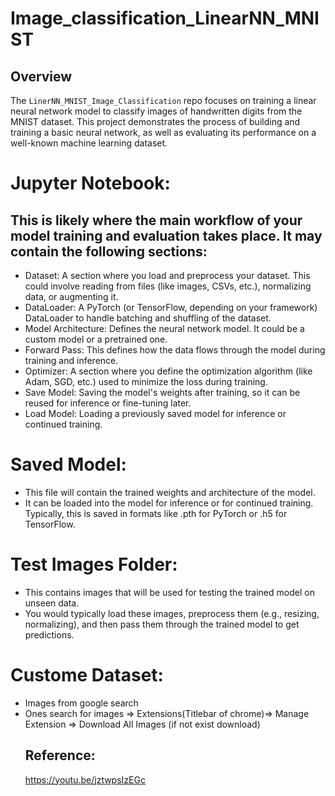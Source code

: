 # Image_classification_LinearNN_MNIST
## Overview
The `LinerNN_MNIST_Image_Classification` repo focuses on training a linear neural network model to classify images of handwritten digits from the MNIST dataset. This project demonstrates the process of building and training a basic neural network, as well as evaluating its performance on a well-known machine learning dataset.

# Jupyter Notebook:
## This is likely where the main workflow of your model training and evaluation takes place. It may contain the following sections:
- Dataset: A section where you load and preprocess your dataset. This could involve reading from files (like images, CSVs, etc.), normalizing data, or augmenting it.
- DataLoader: A PyTorch (or TensorFlow, depending on your framework) DataLoader to handle batching and shuffling of the dataset.
- Model Architecture: Defines the neural network model. It could be a custom model or a pretrained one.
- Forward Pass: This defines how the data flows through the model during training and inference.
- Optimizer: A section where you define the optimization algorithm (like Adam, SGD, etc.) used to minimize the loss during training.
- Save Model: Saving the model's weights after training, so it can be reused for inference or fine-tuning later.
- Load Model: Loading a previously saved model for inference or continued training.

# Saved Model:
- This file will contain the trained weights and architecture of the model.
- It can be loaded into the model for inference or for continued training. Typically, this is saved in formats like .pth for PyTorch or .h5 for TensorFlow.

# Test Images Folder:
- This contains images that will be used for testing the trained model on unseen data.
- You would typically load these images, preprocess them (e.g., resizing, normalizing), and then pass them through the trained model to get predictions.

# Custome Dataset:
- Images from google search
- Ones search for images => Extensions(Titlebar of chrome)=> Manage Extension => Download All Images (if not exist download)
  ## Reference:
  https://youtu.be/jztwpsIzEGc
